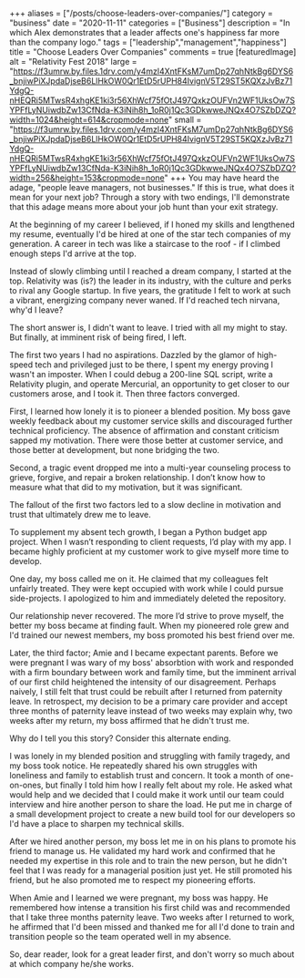 +++
aliases = ["/posts/choose-leaders-over-companies/"]
category = "business"
date = "2020-11-11"
categories = ["Business"]
description = "In which Alex demonstrates that a leader affects one's happiness far more than the company logo."
tags = ["leadership","management","happiness"]
title = "Choose Leaders Over Companies"
comments = true
[featuredImage]
  alt = "Relativity Fest 2018"
  large = "https://f3umrw.by.files.1drv.com/y4mzl4XntFKsM7umDp27qhNtkBg6DYS6_bnjiwPiXJpdaDjseB6LlHkOW0Qr1EtD5rUPH84IvignV5T29ST5KQXzJvBz71YdgQ-nHEQRi5MTwsR4xhgKE1ki3r56XhWcf75fOtJ497QxkzOUFVn2WF1UksOw7SYPFfLyNUiwdbZw13CfNda-K3iNih8h_1oR0j1Qc3GDkwweJNQx4O7SZbDZQ?width=1024&height=614&cropmode=none"
  small = "https://f3umrw.by.files.1drv.com/y4mzl4XntFKsM7umDp27qhNtkBg6DYS6_bnjiwPiXJpdaDjseB6LlHkOW0Qr1EtD5rUPH84IvignV5T29ST5KQXzJvBz71YdgQ-nHEQRi5MTwsR4xhgKE1ki3r56XhWcf75fOtJ497QxkzOUFVn2WF1UksOw7SYPFfLyNUiwdbZw13CfNda-K3iNih8h_1oR0j1Qc3GDkwweJNQx4O7SZbDZQ?width=256&height=153&cropmode=none"
+++
You may have heard the adage, "people leave managers, not businesses." If this is true, what does it mean for your next job? Through a story with two endings, I'll demonstrate that this adage means more about your job hunt than your exit strategy.

At the beginning of my career I believed, if I honed my skills and lengthened my resume, eventually I'd be hired at one of the star tech companies of my generation. A career in tech was like a staircase to the roof - if I climbed enough steps I'd arrive at the top.

Instead of slowly climbing until I reached a dream company, I started at the top. Relativity was (is?) the leader in its industry, with the culture and perks to rival any Google startup. In five years, the gratitude I felt to work at such a vibrant, energizing company never waned. If I'd reached tech nirvana, why'd I leave?

The short answer is, I didn't want to leave. I tried with all my might to stay. But finally, at imminent risk of being fired, I left.

The first two years I had no aspirations. Dazzled by the glamor of high-speed tech and privileged just to be there, I spent my energy proving I wasn't an imposter. When I could debug a 200-line SQL script, write a Relativity plugin, and operate Mercurial, an opportunity to get closer to our customers arose, and I took it. Then three factors converged.

First, I learned how lonely it is to pioneer a blended position. My boss gave weekly feedback about my customer service skills and discouraged further technical proficiency. The absence of affirmation and constant criticism sapped my motivation. There were those better at customer service, and those better at development, but none bridging the two.

Second, a tragic event dropped me into a multi-year counseling process to grieve, forgive, and repair a broken relationship. I don’t know how to measure what that did to my motivation, but it was significant.

The fallout of the first two factors led to a slow decline in motivation and trust that ultimately drew me to leave.

To supplement my absent tech growth, I began a Python budget app project. When I wasn’t responding to client requests, I’d play with my app. I became highly proficient at my customer work to give myself more time to develop.

One day, my boss called me on it. He claimed that my colleagues felt unfairly treated. They were kept occupied with work while I could pursue side-projects. I apologized to him and immediately deleted the repository.

Our relationship never recovered. The more I’d strive to prove myself, the better my boss became at finding fault. When my pioneered role grew and I'd trained our newest members, my boss promoted his best friend over me.

Later, the third factor; Amie and I became expectant parents. Before we were pregnant I was wary of my boss' absorbtion with work and responded with a firm boundary between work and family time, but the imminent arrival of our first child heightened the intensity of our disagreement. Perhaps naively, I still felt that trust could be rebuilt after I returned from paternity leave. In retrospect, my decision to be a primary care provider and accept three months of paternity leave instead of two weeks may explain why, two weeks after my return, my boss affirmed that he didn't trust me.

Why do I tell you this story? Consider this alternate ending.

I was lonely in my blended position and struggling with family tragedy, and my boss took notice. He repeatedly shared his own struggles with loneliness and family to establish trust and concern. It took a month of one-on-ones, but finally I told him how I really felt about my role. He asked what would help and we decided that I could make it work until our team could interview and hire another person to share the load. He put me in charge of a small development project to create a new build tool for our developers so I'd have a place to sharpen my technical skills.

After we hired another person, my boss let me in on his plans to promote his friend to manage us. He validated my hard work and confirmed that he needed my expertise in this role and to train the new person, but he didn't feel that I was ready for a managerial position just yet. He still promoted his friend, but he also promoted me to respect my pioneering efforts.

When Amie and I learned we were pregnant, my boss was happy. He remembered how intense a transition his first child was and recommended that I take three months paternity leave. Two weeks after I returned to work, he affirmed that I'd been missed and thanked me for all I'd done to train and transition people so the team operated well in my absence.

So, dear reader, look for a great leader first, and don't worry so much about at which company he/she works.
